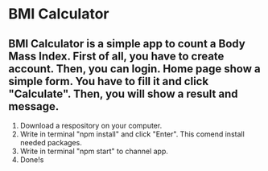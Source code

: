 # BMI Calculator

## BMI Calculator is a simple app to count a Body Mass Index. First of all, you have to create account. Then, you can login. Home page show a simple form. You have to fill it and click "Calculate". Then, you will show a result and message.

1. Download a respository on your computer.
2. Write in terminal "npm install" and click "Enter". This comend install needed packages.
3. Write in terminal "npm start" to channel app.
4. Done!s
